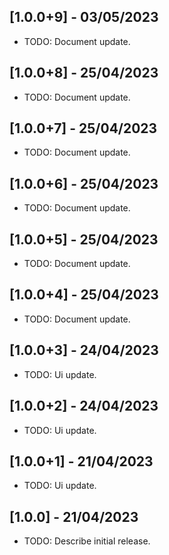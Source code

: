 ## [1.0.0+9] - 03/05/2023

* TODO: Document update.

## [1.0.0+8] - 25/04/2023

* TODO: Document update.

## [1.0.0+7] - 25/04/2023

* TODO: Document update.

## [1.0.0+6] - 25/04/2023

* TODO: Document update.
 
## [1.0.0+5] - 25/04/2023

* TODO: Document update.

## [1.0.0+4] - 25/04/2023

* TODO: Document update.

## [1.0.0+3] - 24/04/2023

* TODO: Ui update.

## [1.0.0+2] - 24/04/2023

* TODO: Ui update.
 
## [1.0.0+1] - 21/04/2023

* TODO: Ui update.

## [1.0.0] - 21/04/2023

* TODO: Describe initial release.